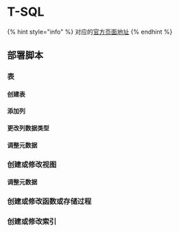 # T-SQL

{% hint style="info" %}
对应的[官方页面地址](https://contributing.bitwarden.com/code-style/sql/)
{% endhint %}

## 部署脚本 <a href="#deployment-scripts" id="deployment-scripts"></a>

### 表 <a href="#tables" id="tables"></a>

#### 创建表 <a href="#creating-a-table" id="creating-a-table"></a>

#### 添加列 <a href="#adding-a-column-to-a-table" id="adding-a-column-to-a-table"></a>

#### 更改列数据类型 <a href="#changing-a-column-data-type" id="changing-a-column-data-type"></a>

#### 调整元数据 <a href="#adjusting-metadata" id="adjusting-metadata"></a>

### 创建或修改视图 <a href="#create-or-modify-a-view" id="create-or-modify-a-view"></a>

#### 调整元数据 <a href="#adjusting-metadata" id="adjusting-metadata"></a>

### 创建或修改函数或存储过程 <a href="#create-or-modify-a-function-or-stored-procedure" id="create-or-modify-a-function-or-stored-procedure"></a>

### 创建或修改索引 <a href="#create-or-modify-an-index" id="create-or-modify-an-index"></a>
